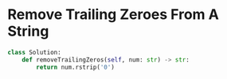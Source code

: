 # Remove Trailing Zeroes From A String
```python
class Solution:
    def removeTrailingZeros(self, num: str) -> str:
        return num.rstrip('0')
```
